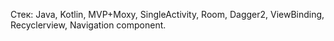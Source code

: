 Стек: Java, Kotlin, MVP+Moxy, SingleActivity, Room, Dagger2, ViewBinding, Recyclerview, Navigation component.
